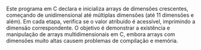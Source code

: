 Este programa em C declara e inicializa arrays de dimensões crescentes, começando de unidimensional até múltiplas dimensões (até 11 dimensões e além). Em cada etapa, verifica se o valor atribuído é acessível, imprimindo a dimensão correspondente. O objetivo é demonstrar a existência e manipulação de arrays multidimensionais em C, embora arrays com dimensões muito altas causem problemas de compilação e memória.

